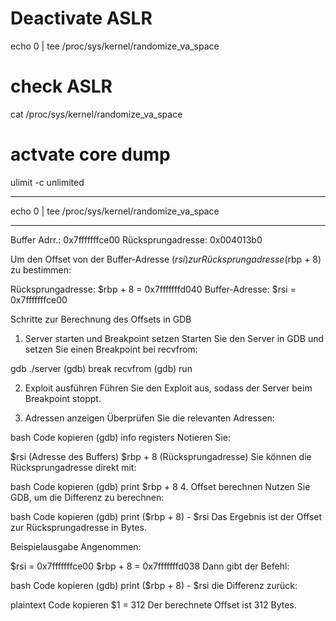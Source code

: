 # Deactivate ASLR
echo 0 | tee /proc/sys/kernel/randomize_va_space

# check ASLR
cat /proc/sys/kernel/randomize_va_space

# actvate core dump
ulimit -c unlimited

--------------------------------
echo 0 | tee /proc/sys/kernel/randomize_va_space


------------------------------

Buffer Adrr.: 0x7fffffffce00
Rücksprungadresse: 0x004013b0

Um den Offset von der Buffer-Adresse ($rsi) zur Rücksprungadresse ($rbp + 8) zu bestimmen:

Rücksprungadresse: $rbp + 8 = 0x7fffffffd040
Buffer-Adresse: $rsi = 0x7fffffffce00


Schritte zur Berechnung des Offsets in GDB
1. Server starten und Breakpoint setzen
Starten Sie den Server in GDB und setzen Sie einen Breakpoint bei recvfrom:


gdb ./server
(gdb) break recvfrom
(gdb) run

2. Exploit ausführen
Führen Sie den Exploit aus, sodass der Server beim Breakpoint stoppt.

3. Adressen anzeigen
Überprüfen Sie die relevanten Adressen:

bash
Code kopieren
(gdb) info registers
Notieren Sie:

$rsi (Adresse des Buffers)
$rbp + 8 (Rücksprungadresse)
Sie können die Rücksprungadresse direkt mit:

bash
Code kopieren
(gdb) print $rbp + 8
4. Offset berechnen
Nutzen Sie GDB, um die Differenz zu berechnen:

bash
Code kopieren
(gdb) print ($rbp + 8) - $rsi
Das Ergebnis ist der Offset zur Rücksprungadresse in Bytes.

Beispielausgabe
Angenommen:

$rsi = 0x7fffffffce00
$rbp + 8 = 0x7fffffffd038
Dann gibt der Befehl:

bash
Code kopieren
(gdb) print ($rbp + 8) - $rsi
die Differenz zurück:

plaintext
Code kopieren
$1 = 312
Der berechnete Offset ist 312 Bytes.

